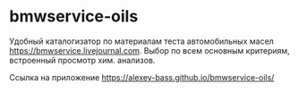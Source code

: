 bmwservice-oils
===============

Удобный каталогизатор по материалам теста автомобильных масел https://bmwservice.livejournal.com.
Выбор по всем основным критериям, встроенный просмотр хим. анализов.

Ссылка на приложение https://alexey-bass.github.io/bmwservice-oils/

